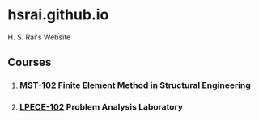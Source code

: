# hsrai.github.io
H. S. Rai's Website

## Courses

1. ### [MST-102](https://hsrai.github.io/FEM-in-SE/) Finite Element Method in Structural Engineering
1. ### [LPECE-102](https://hsrai.github.io/Problem-Analysis/) Problem Analysis Laboratory
